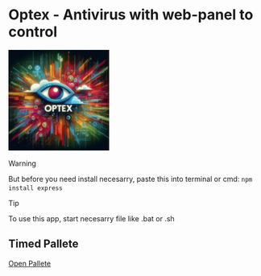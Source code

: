 <h1>Optex - Antivirus with web-panel to control</h1>

<img hieght="200px" width="200px" src="https://raw.githubusercontent.com/UndefinedClear/Optex/refs/heads/main/gitassets/images/logo.jpg">

> [!WARNING]
> But before you need install necesarry, paste this into terminal or cmd: ```npm install express```

> [!TIP]
> To use this app, start necesarry file like .bat or .sh


## Timed Pallete
[Open Pallete](<https://coolors.co/gradient-palette/000000-2298b5?number=7>)